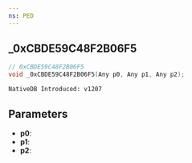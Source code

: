 ```yaml
---
ns: PED
---
```

## _0xCBDE59C48F2B06F5

```c
// 0xCBDE59C48F2B06F5
void _0xCBDE59C48F2B06F5(Any p0, Any p1, Any p2);
```

```
NativeDB Introduced: v1207
```

## Parameters
* **p0**:
* **p1**:
* **p2**:
